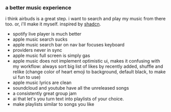 
### a better music experience

i think airbuds is a great step. i want to search and play my music from there too. or, i'll make it myself. inspired by [shadcn](https://github.com/shadcn-ui/ui/blob/main/apps/www/public/examples/music-dark.png).

- spotify live player is much better
- apple music search sucks
- apple music search bar on nav bar focuses keyboard
- providers never in sync
- apple music full screen is simply gas
- apple music does not implement optimistic ui, makes it confusing with my workflow: always sort big list of likes by recently added, shuffle and relike (change color of heart emoji to background, default black, to make ui fun to use)
- apple music lyrics are clean
- soundcloud and youtube have all the unreleased songs
- a consistently great group jam
- ai that let's you turn text into playlists of your choice.
- make playlists similar to songs you like

